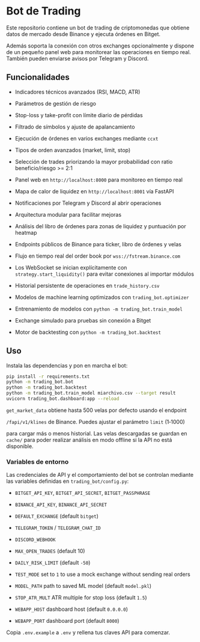 # Bot de Trading

Este repositorio contiene un bot de trading de criptomonedas que obtiene datos de mercado desde Binance y ejecuta órdenes en Bitget.

Además soporta la conexión con otros exchanges opcionalmente y dispone de un pequeño panel web para monitorear las operaciones en tiempo real. También pueden enviarse avisos por Telegram y Discord.

## Funcionalidades

- Indicadores técnicos avanzados (RSI, MACD, ATR)
- Parámetros de gestión de riesgo
- Stop-loss y take-profit con límite diario de pérdidas
- Filtrado de símbolos y ajuste de apalancamiento
- Ejecución de órdenes en varios exchanges mediante `ccxt`
- Tipos de orden avanzados (market, limit, stop)
- Selección de trades priorizando la mayor probabilidad con ratio beneficio/riesgo >= 2:1
- Panel web en `http://localhost:8000` para monitoreo en tiempo real
- Mapa de calor de liquidez en `http://localhost:8001` vía FastAPI
- Notificaciones por Telegram y Discord al abrir operaciones
- Arquitectura modular para facilitar mejoras
- Análisis del libro de órdenes para zonas de liquidez y puntuación por heatmap

- Endpoints públicos de Binance para ticker, libro de órdenes y velas
- Flujo en tiempo real del order book por `wss://fstream.binance.com`

- Los WebSocket se inician explícitamente con `strategy.start_liquidity()` para evitar conexiones al importar módulos
- Historial persistente de operaciones en `trade_history.csv`
- Modelos de machine learning optimizados con `trading_bot.optimizer`
- Entrenamiento de modelos con `python -m trading_bot.train_model`
- Exchange simulado para pruebas sin conexión a Bitget
- Motor de backtesting con `python -m trading_bot.backtest`

## Uso

Instala las dependencias y pon en marcha el bot:

```bash
pip install -r requirements.txt
python -m trading_bot.bot
python -m trading_bot.backtest
python -m trading_bot.train_model miarchivo.csv --target result
uvicorn trading_bot.dashboard:app --reload
```

`get_market_data` obtiene hasta 500 velas por defecto usando el endpoint

`/fapi/v1/klines` de Binance. Puedes ajustar el parámetro `limit` (1‑1000)

para cargar más o menos historial. Las velas descargadas se guardan en
`cache/` para poder realizar análisis en modo offline si la API no está
disponible.

### Variables de entorno

Las credenciales de API y el comportamiento del bot se controlan mediante las
variables definidas en `trading_bot/config.py`:

- `BITGET_API_KEY`, `BITGET_API_SECRET`, `BITGET_PASSPHRASE`
- `BINANCE_API_KEY`, `BINANCE_API_SECRET`


- `DEFAULT_EXCHANGE` (default `bitget`)
- `TELEGRAM_TOKEN` / `TELEGRAM_CHAT_ID`
- `DISCORD_WEBHOOK`
- `MAX_OPEN_TRADES` (default 10)
- `DAILY_RISK_LIMIT` (default `-50`)
- `TEST_MODE` set to `1` to use a mock exchange without sending real orders
- `MODEL_PATH` path to saved ML model (default `model.pkl`)
- `STOP_ATR_MULT` ATR multiple for stop loss (default `1.5`)
- `WEBAPP_HOST` dashboard host (default `0.0.0.0`)
- `WEBAPP_PORT` dashboard port (default `8000`)


Copia `.env.example` a `.env` y rellena tus claves API para comenzar.
